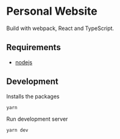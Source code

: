 # Personal Website

Build with webpack, React and TypeScript.

## Requirements

- [nodejs](https://nodejs.org/)

## Development

Installs the packages

```
yarn
```

Run development server

```
yarn dev
```
